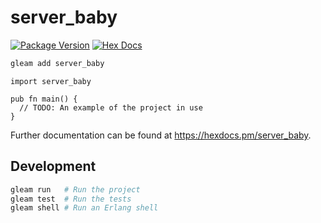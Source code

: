 # server_baby

[![Package Version](https://img.shields.io/hexpm/v/server_baby)](https://hex.pm/packages/server_baby)
[![Hex Docs](https://img.shields.io/badge/hex-docs-ffaff3)](https://hexdocs.pm/server_baby/)

```sh
gleam add server_baby
```
```gleam
import server_baby

pub fn main() {
  // TODO: An example of the project in use
}
```

Further documentation can be found at <https://hexdocs.pm/server_baby>.

## Development

```sh
gleam run   # Run the project
gleam test  # Run the tests
gleam shell # Run an Erlang shell
```
